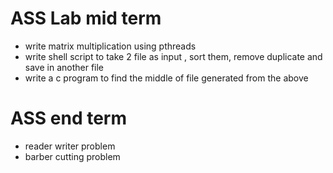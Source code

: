 # ASS Lab mid term

- write matrix multiplication using pthreads
- write shell script to take 2 file as input , sort them, remove duplicate and save in another file
- write a c program to find the middle of file generated from the above 

# ASS end term

- reader writer problem
- barber cutting problem